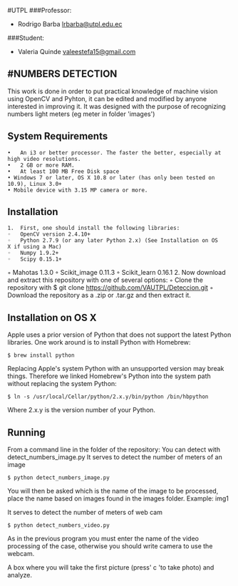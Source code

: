 #UTPL
###Professor:
- Rodrigo Barba [lrbarba@utpl.edu.ec](mailto:lrbarba@utpl.edu.ec)

###Student:
- Valeria Quinde [valeestefa15@gmail.com](https://plus.google.com/117826964296158384526/op/profilephoto)

#NUMBERS DETECTION
--------------------------
This work is done in order to put practical knowledge of machine vision using OpenCV and Pyhton, it can be edited and modified by anyone interested in improving it.
It was designed with the purpose of recognizing numbers light meters (eg meter in folder 'images')



System Requirements
-------------------
	•	An i3 or better processor. The faster the better, especially at high video resolutions.
	•	2 GB or more RAM.
	•	At least 100 MB Free Disk space 
	• Windows 7 or later, OS X 10.8 or later (has only been tested on 10.9), Linux 3.0+
	• Mobile device with 3.15 MP camera or more.

Installation
-------------
	1.	First, one should install the following libraries:
	◦	OpenCV version 2.4.10+
	◦	Python 2.7.9 (or any later Python 2.x) (See Installation on OS X if using a Mac)
	◦	Numpy 1.9.2+
	◦	Scipy 0.15.1+
  ◦	Mahotas 1.3.0
  ◦	Scikit_image 0.11.3
  ◦	Scikit_learn 0.16.1
	2.	Now download and extract this repository with one of several options:
	◦	Clone the repository with $ git clone https://github.com/VAUTPL/Deteccion.git
	◦	Download the repository as a .zip or .tar.gz and then extract it.

Installation on OS X
--------------------
Apple uses a prior version of Python that does not support the latest Python libraries. One work around is to install Python with Homebrew:

`$ brew install python`

Replacing Apple's system Python with an unsupported version may break things. Therefore we linked Homebrew's Python into the system path without replacing the system Python:

`$ ln -s /usr/local/Cellar/python/2.x.y/bin/python /bin/hbpython`

Where 2.x.y is the version number of your Python.

Running
-------
From a command line in the folder of the repository:
You can detect with detect_numbers_image.py It serves to detect the number of meters of an image

`$ python detect_numbers_image.py  `

You will then be asked which is the name of the image to be processed, place the name based on images found in the images folder. Example: img1

It serves to detect the number of meters of web cam

`$ python detect_numbers_video.py `

As in the previous program you must enter the name of the video processing of the case, otherwise you should write camera to use the webcam.

A box where you will take the first picture (press' c 'to take photo) and analyze.

